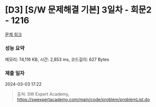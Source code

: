 # [D3] [S/W 문제해결 기본] 3일차 - 회문2 - 1216 

[문제 링크](https://swexpertacademy.com/main/code/problem/problemDetail.do?contestProbId=AV14Rq5aABUCFAYi) 

### 성능 요약

메모리: 74,116 KB, 시간: 2,853 ms, 코드길이: 627 Bytes

### 제출 일자

2024-03-03 17:22



> 출처: SW Expert Academy, https://swexpertacademy.com/main/code/problem/problemList.do